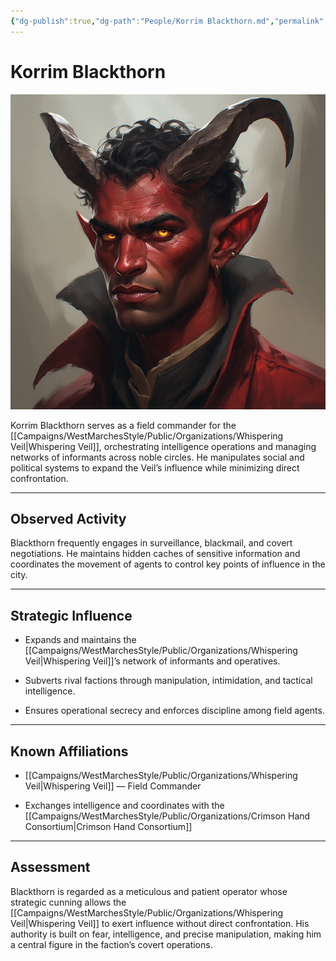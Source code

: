 ```yaml
---
{"dg-publish":true,"dg-path":"People/Korrim Blackthorn.md","permalink":"/people/korrim-blackthorn/","tags":["NPC","WhisperingVeil"],"dgShowFileTree":true}
---
```


# **Korrim Blackthorn**

![Korrim Blackthorn.jpg](/img/user/_assets/WestMarchesStyle/NPC%20Portraits/Korrim%20Blackthorn.jpg)

Korrim Blackthorn serves as a field commander for the [[Campaigns/WestMarchesStyle/Public/Organizations/Whispering Veil\|Whispering Veil]], orchestrating intelligence operations and managing networks of informants across noble circles. He manipulates social and political systems to expand the Veil’s influence while minimizing direct confrontation.

---

## Observed Activity

Blackthorn frequently engages in surveillance, blackmail, and covert negotiations. He maintains hidden caches of sensitive information and coordinates the movement of agents to control key points of influence in the city.

---

## Strategic Influence

- Expands and maintains the [[Campaigns/WestMarchesStyle/Public/Organizations/Whispering Veil\|Whispering Veil]]’s network of informants and operatives.
    
- Subverts rival factions through manipulation, intimidation, and tactical intelligence.
    
- Ensures operational secrecy and enforces discipline among field agents.
    

---

## Known Affiliations

- [[Campaigns/WestMarchesStyle/Public/Organizations/Whispering Veil\|Whispering Veil]] — Field Commander
    
- Exchanges intelligence and coordinates with the [[Campaigns/WestMarchesStyle/Public/Organizations/Crimson Hand Consortium\|Crimson Hand Consortium]]
    

---

## Assessment

Blackthorn is regarded as a meticulous and patient operator whose strategic cunning allows the [[Campaigns/WestMarchesStyle/Public/Organizations/Whispering Veil\|Whispering Veil]] to exert influence without direct confrontation. His authority is built on fear, intelligence, and precise manipulation, making him a central figure in the faction’s covert operations.